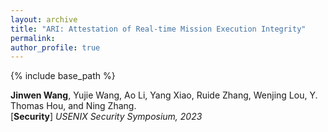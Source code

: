 ```yaml
---
layout: archive
title: "ARI: Attestation of Real-time Mission Execution Integrity"
permalink:
author_profile: true
---
```


{% include base_path %}
                                 
**Jinwen Wang**, Yujie Wang, Ao Li, Yang Xiao, Ruide Zhang, Wenjing Lou, Y. Thomas Hou, and Ning Zhang.<br>
[**Security**] <i>USENIX Security Symposium, 2023</i>               
<!-- [[code](https://github.com/eli-b/idcbs)]  -->

